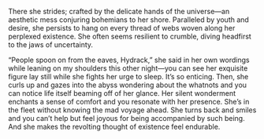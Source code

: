 There she strides; crafted by the delicate hands of the universe—an aesthetic mess conjuring bohemians to her shore. Paralleled by youth and desire, she persists to hang on every thread of webs woven along her perplexed existence. She often seems resilient to crumble, diving headfirst to the jaws of uncertainty. 

“People spoon on from the eaves, Hydrack,” she said in her own wordings while leaning on my shoulders this other night—you can see her exquisite figure lay still while she fights her urge to sleep. It’s so enticing. Then, she curls up and gazes into the abyss wondering about the whatnots and you can notice life itself beaming off of her glance. Her silent wonderment enchants a sense of comfort and you resonate with her presence. She’s in the fleet without knowing the mad voyage ahead. She turns back and smiles and you can’t help but feel joyous for being accompanied by such being. And she makes the revolting thought of existence feel endurable.